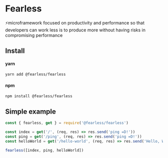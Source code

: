 # Fearless

⚡️microframework focused on productivity and performance so that developers can work less is to produce more without having risks in compromising performance

## Install

#### yarn
```sh
yarn add @fearless/fearless
```

#### npm
```sh
npm install @fearless/fearless
```

## Simple example

```js
const { fearless, get } = require('@fearless/fearless')

const index = get('/', (req, res) => res.send('ping =D!'))
const ping = get('/ping', (req, res) => res.send('ping =D!'))
const helloWorld = get('/hello-world', (req, res) => res.send('Hello, World!'))

fearless([index, ping, helloWorld])
```
